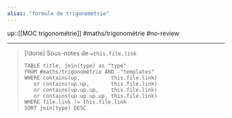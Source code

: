 ```yaml
---
alias: "formule de trigonométrie"
---
```

up::[[MOC trigonométrie]]
#maths/trigonométrie #no-review 

----

> [!done] Sous-notes de `=this.file.link`
> ```dataview
> TABLE title, join(type) as "type"
> FROM #maths/trigonométrie AND -"templates"
> WHERE contains(up,          this.file.link)
>    or contains(up.up,       this.file.link)
>    or contains(up.up.up,    this.file.link)
>    or contains(up.up.up.up, this.file.link)
> WHERE file.link != this.file.link
> SORT join(type) DESC
> ```

